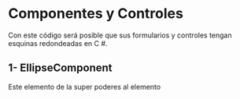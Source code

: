 # Componentes y Controles

Con este código será posible que sus formularios y controles tengan esquinas redondeadas en C #.

## 1- EllipseComponent

Este elemento de la super poderes al elemento
